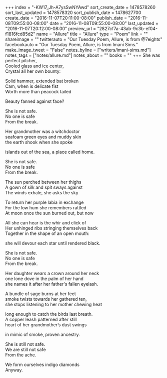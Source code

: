 +++
index = "-KW17_Jh-A7ysSwNYAwd"
sort_create_date = 1478578260
sort_last_updated = 1478578320
sort_publish_date = 1478627700
create_date = "2016-11-07T20:11:00-08:00"
publish_date = "2016-11-08T09:55:00-08:00"
date = "2016-11-08T09:55:00-08:00"
last_updated = "2016-11-07T20:12:00-08:00"
preview_url = "2827cf7a-43ab-9c3b-ef04-f1816fcd85d2"
name = "Allure"
title = "Allure"
type = "Poem"
link = ""
shareimage = ""
twitterauto = "Our Tuesday Poem, Allure, is from @7eights"
facebookauto = "Our Tuesday Poem, Allure, is from Imani Sims."
make_image_tweet = "False"
notes_byline = ["writers/imani-sims.md"]
notes_tags = ["notes/allure.md"]
notes_about = ""
books = ""
+++
She was perfect pitcher,<br>
Cooled glass and ice center,<br>
Crystal all her own bounty:

Solid hammer, extended bat broken<br>
Cam, when is delicate fist<br>
Worth more than peacock tailed<br>

Beauty fanned against face?

She is not safe.<br>
No one is safe<br>
From the break.

Her grandmother was a witchdoctor<br>
seafoam green eyes and muddy skin<br>
the earth shook when she spoke

islands out of the sea, a place called home.

She is not safe.<br>
No one is safe<br>
From the break.

The sun perched between her thighs<br>
A gown of silk and spit sways against<br>
The winds exhale, she asks the sky

To return her purple labia in exchange<br>
For the low hum she remembers rattled<br>
At moon once the sun burned out, but now

All she can hear is the whir and click of<br>
Her unhinged ribs stringing themselves back <br>
Together in the shape of an open mouth: 

she will devour each star until rendered black.

She is not safe.<br>
No one is safe <br>
From the break.

Her daughter wears a crown around her neck<br>
one lone dove in the palm of her hand<br>
she names it after her father's fallen eyelash.

A bundle of sage burns at her feet<br>
smoke twists towards her gathered ten,<br>
she stops listening to her mother chewing heat

long enough to catch the birds last breath.<br>
A copper leash patterned after still<br>
heart of her grandmother’s dust swings 

in mimic of smoke, proven ancestry.

She is still not safe.<br>
We are still not safe<br>
From the ache.                          

We form ourselves indigo diamonds<br>
Anyway.